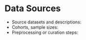 # Data Sources

- Source datasets and descriptions:
- Cohorts, sample sizes:
- Preprocessing or curation steps:
